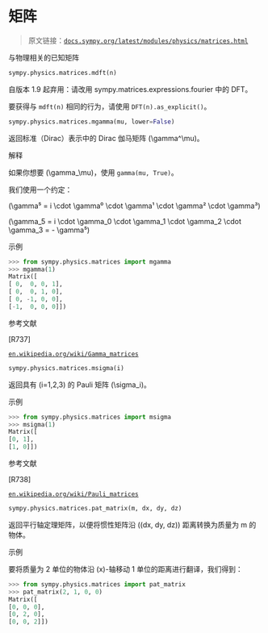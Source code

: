 # 矩阵

> 原文链接：[`docs.sympy.org/latest/modules/physics/matrices.html`](https://docs.sympy.org/latest/modules/physics/matrices.html)

与物理相关的已知矩阵

```py
sympy.physics.matrices.mdft(n)
```

自版本 1.9 起弃用：请改用 sympy.matrices.expressions.fourier 中的 DFT。

要获得与 `mdft(n)` 相同的行为，请使用 `DFT(n).as_explicit()`。

```py
sympy.physics.matrices.mgamma(mu, lower=False)
```

返回标准（Dirac）表示中的 Dirac 伽马矩阵 \(\gamma^\mu\)。

解释

如果你想要 \(\gamma_\mu\)，使用 `gamma(mu, True)`。

我们使用一个约定：

\(\gamma⁵ = i \cdot \gamma⁰ \cdot \gamma¹ \cdot \gamma² \cdot \gamma³\)

\(\gamma_5 = i \cdot \gamma_0 \cdot \gamma_1 \cdot \gamma_2 \cdot \gamma_3 = - \gamma⁵\)

示例

```py
>>> from sympy.physics.matrices import mgamma
>>> mgamma(1)
Matrix([
[ 0,  0, 0, 1],
[ 0,  0, 1, 0],
[ 0, -1, 0, 0],
[-1,  0, 0, 0]]) 
```

参考文献

[R737]

[`en.wikipedia.org/wiki/Gamma_matrices`](https://en.wikipedia.org/wiki/Gamma_matrices)

```py
sympy.physics.matrices.msigma(i)
```

返回具有 \(i=1,2,3\) 的 Pauli 矩阵 \(\sigma_i\)。

示例

```py
>>> from sympy.physics.matrices import msigma
>>> msigma(1)
Matrix([
[0, 1],
[1, 0]]) 
```

参考文献

[R738]

[`en.wikipedia.org/wiki/Pauli_matrices`](https://en.wikipedia.org/wiki/Pauli_matrices)

```py
sympy.physics.matrices.pat_matrix(m, dx, dy, dz)
```

返回平行轴定理矩阵，以便将惯性矩阵沿 \((dx, dy, dz)\) 距离转换为质量为 m 的物体。

示例

要将质量为 2 单位的物体沿 \(x\)-轴移动 1 单位的距离进行翻译，我们得到：

```py
>>> from sympy.physics.matrices import pat_matrix
>>> pat_matrix(2, 1, 0, 0)
Matrix([
[0, 0, 0],
[0, 2, 0],
[0, 0, 2]]) 
```
